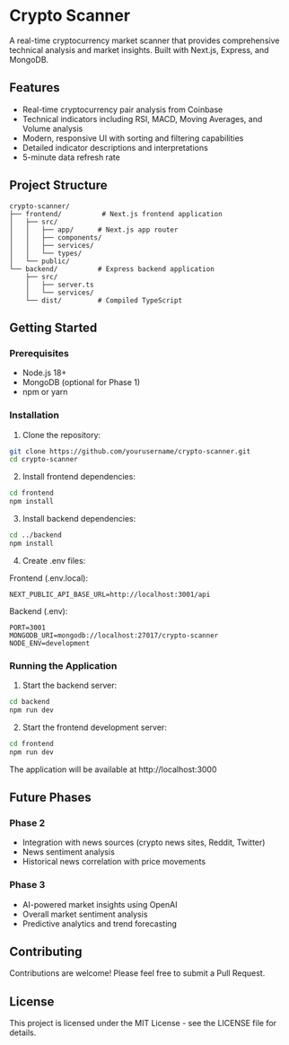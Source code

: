# Crypto Scanner

A real-time cryptocurrency market scanner that provides comprehensive technical analysis and market insights. Built with Next.js, Express, and MongoDB.

## Features

- Real-time cryptocurrency pair analysis from Coinbase
- Technical indicators including RSI, MACD, Moving Averages, and Volume analysis
- Modern, responsive UI with sorting and filtering capabilities
- Detailed indicator descriptions and interpretations
- 5-minute data refresh rate

## Project Structure

```
crypto-scanner/
├── frontend/          # Next.js frontend application
│   ├── src/
│   │   ├── app/      # Next.js app router
│   │   ├── components/
│   │   ├── services/
│   │   └── types/
│   └── public/
└── backend/          # Express backend application
    ├── src/
    │   ├── server.ts
    │   └── services/
    └── dist/         # Compiled TypeScript
```

## Getting Started

### Prerequisites

- Node.js 18+
- MongoDB (optional for Phase 1)
- npm or yarn

### Installation

1. Clone the repository:
```bash
git clone https://github.com/yourusername/crypto-scanner.git
cd crypto-scanner
```

2. Install frontend dependencies:
```bash
cd frontend
npm install
```

3. Install backend dependencies:
```bash
cd ../backend
npm install
```

4. Create .env files:

Frontend (.env.local):
```
NEXT_PUBLIC_API_BASE_URL=http://localhost:3001/api
```

Backend (.env):
```
PORT=3001
MONGODB_URI=mongodb://localhost:27017/crypto-scanner
NODE_ENV=development
```

### Running the Application

1. Start the backend server:
```bash
cd backend
npm run dev
```

2. Start the frontend development server:
```bash
cd frontend
npm run dev
```

The application will be available at http://localhost:3000

## Future Phases

### Phase 2
- Integration with news sources (crypto news sites, Reddit, Twitter)
- News sentiment analysis
- Historical news correlation with price movements

### Phase 3
- AI-powered market insights using OpenAI
- Overall market sentiment analysis
- Predictive analytics and trend forecasting

## Contributing

Contributions are welcome! Please feel free to submit a Pull Request.

## License

This project is licensed under the MIT License - see the LICENSE file for details.
